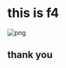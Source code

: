 # this is f4

![png](https://encrypted-tbn0.gstatic.com/images?q=tbn:ANd9GcRdgy6WATYv7lTug_doNPjDv3neyAiU-GXhXQ&usqp=CAU)

## thank you
